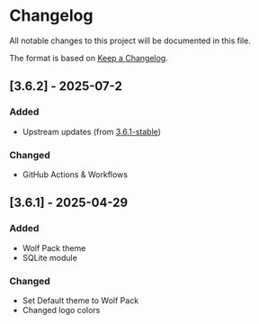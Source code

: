 # Changelog

All notable changes to this project will be documented in this file.

The format is based on [Keep a Changelog](https://keepachangelog.com/en/1.0.0/).

## [3.6.2] - 2025-07-2

### Added

- Upstream updates (from [3.6.1-stable](https://github.com/godotengine/godot/tree/3.6.1-stable))

### Changed

- GitHub Actions & Workflows

## [3.6.1] - 2025-04-29

### Added

- Wolf Pack theme
- SQLite module

### Changed

- Set Default theme to Wolf Pack
- Changed logo colors
